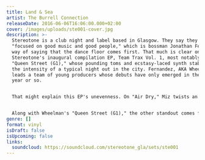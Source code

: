 ```yaml
---
title: Land & Sea
artist: The Burrell Connection
releaseDate: 2016-06-06T16:06:00.000+02:00
cover: /images/uploads/ste001-cover.jpg
description: >-
  Stereotone is a club night and label based in Glasgow. They say they're
  "focused on good music and good people," which is bossman Jonathan Fernandez's
  way of saying that the dance floor comes first. That much is clear on
  Stereotone's inaugural compilation EP, Team Trax Vol. 1, most notably so on
  "Queen Street (G1)," whose pounding toms and ecstasy-laced synth stabs reflect
  the intensity of a typical night out in the city. Fernandez, AKA Wheelman,
  leads a team of young producers whose debuts have only emerged in the last
  year or so.


  That might explain this EP's unevenness. On "Air Dry," Miz twists an elastic acid line into pleasingly angular shapes, but the absence of colour makes it feel slight rather than minimalist. (His Midnight Man Handle EP used a sparing palette to better effect.) The synthetic soul of Beaker's "Buster" has a different problem. It pits soothing electric piano and flute against hi-hats that are harsh and disruptive, and the effect is like a radio station you can't quite tune into.


  Along with Wheelman's "Queen Street (G1)," the other standout comes from The Burrell Connection, whose excellent debut, Pollok County Classics, informs "Land & Sea"'s blend of Glasgow staples. The regal Detroit synths and muggy atmospheres are lovingly rendered, but the rattling bleeps and breakbeats tug "Land & Sea" back from being the straightforward Drexciya tribute it could have been. 
genre: []
format: vinyl
isDraft: false
isUpcoming: false
links:
  soundcloud: https://soundcloud.com/stereotone_gla/sets/ste001
---
```

